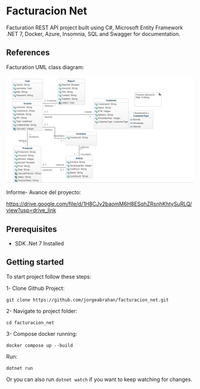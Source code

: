 # Facturacion Net

Facturation REST API project built using C#, Microsoft Entity Framework .NET 7, Docker, Azure, Insomnia, SQL and Swagger for documentation.

## References

Facturation UML class diagram:

![Facturation uml class diagram](./repo_images/diagrama-facturacion.png)

Informe- Avance del proyecto:

https://drive.google.com/file/d/1H8CJv2baomM6H8ESqhZRsnhKhtySuRLQ/view?usp=drive_link

## Prerequisites

- SDK .Net 7 Installed

## Getting started

To start project follow these steps:

1- Clone Github Project:

```
git clone https://github.com/jorgeabrahan/facturacion_net.git
```

2- Navigate to project folder:

```
cd facturacion_net
```

3- Compose docker running:

```
docker compose up --build
```

Run:

```
dotnet run
```

Or you can also run `dotnet watch` if you want to keep watching for changes.

